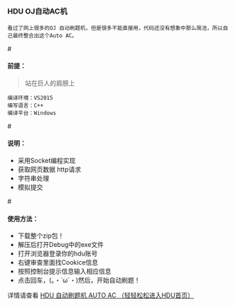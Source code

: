 # <h3>HDU OJ自动AC机</h3>
    看过了网上很多的OJ 自动刷题机，但是很多不能直接用，代码还没有想象中那么简洁，所以自己最终整合出这个Auto AC。
    
#<h4>前提：</h4>
>站在巨人的肩膀上

    编译环境：VS2015
    编写语言：C++
    编译平台：Windows

#<h4>说明：</h4>

- 采用Socket编程实现
- 获取网页数据 http请求
- 字符串处理
- 模拟提交
    
#<h4>使用方法：</h4>

- 下载整个zip包！
- 解压后打开Debug中的exe文件
- 打开浏览器登录你的hdu账号
- 右键审查里面找Cookice信息
- 按照控制台提示信息输入相应信息
- 点击回车，(。・`ω´・)然后，开始自动刷题！

详情请查看 <a href="http://www.dreamwings.cn/auto-ac/1872.html">HDU 自动刷题机 AUTO AC （轻轻松松进入HDU首页）</a>
